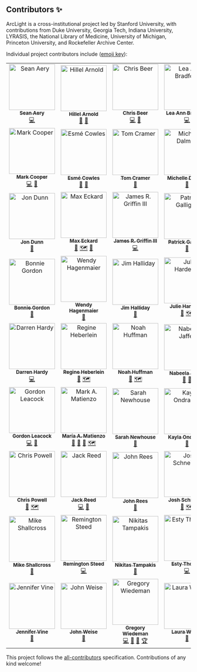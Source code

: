 ## Contributors ✨

ArcLight is a cross-institutional project led by Stanford University, with contributions from Duke University, Georgia Tech, Indiana University, LYRASIS, the National Library of Medicine, University of Michigan, Princeton University, and Rockefeller Archive Center.

Individual project contributors include ([emoji key](https://allcontributors.org/docs/en/emoji-key)):

<!-- ALL-CONTRIBUTORS-LIST:START - Do not remove or modify this section -->
<!-- prettier-ignore-start -->
<!-- markdownlint-disable -->
<table>
  <tr>
    <td align="center"><a href="https://github.com/seanaery"><img src="https://avatars3.githubusercontent.com/u/3933756?v=4" width="125px;" alt="Sean Aery"/><br /><sub><b>Sean Aery</b></sub></a><br /><a href="https://github.com/projectblacklight/arclight/commits?author=seanaery" title="Code">💻</a></td>
    <td align="center"><a href="http://hillelarnold.com"><img src="https://avatars0.githubusercontent.com/u/607621?v=4" width="125px;" alt="Hillel Arnold"/><br /><sub><b>Hillel Arnold</b></sub></a><br /><a href="#analysis-helrond" title="Functional requirements and related research">🔬</a> <a href="#userTesting-helrond" title="User Testing">📓</a></td>
    <td align="center"><a href="http://cbeer.info"><img src="https://avatars1.githubusercontent.com/u/111218?v=4" width="125px;" alt="Chris Beer"/><br /><sub><b>Chris Beer</b></sub></a><br /><a href="https://github.com/projectblacklight/arclight/commits?author=cbeer" title="Code">💻</a> <a href="https://github.com/projectblacklight/arclight/commits?author=cbeer" title="Documentation">📖</a></td>
    <td align="center"><a href="http://leaannbradford.com"><img src="https://avatars3.githubusercontent.com/u/18175797?v=4" width="125px;" alt="Lea Ann Bradford"/><br /><sub><b>Lea Ann Bradford</b></sub></a><br /><a href="https://github.com/projectblacklight/arclight/commits?author=labradford" title="Code">💻</a></td>
    <td align="center"><a href="http://actspatial.com"><img src="https://avatars0.githubusercontent.com/u/9905193?v=4" width="125px;" alt="Christina Chortaria"/><br /><sub><b>Christina Chortaria</b></sub></a><br /><a href="https://github.com/projectblacklight/arclight/commits?author=christinach" title="Code">💻</a></td>
  </tr>
  <tr>
    <td align="center"><a href="https://github.com/mark-cooper"><img src="https://avatars1.githubusercontent.com/u/551470?v=4" width="125px;" alt="Mark Cooper"/><br /><sub><b>Mark Cooper</b></sub></a><br /><a href="https://github.com/projectblacklight/arclight/commits?author=mark-cooper" title="Code">💻</a> <a href="#plugin-mark-cooper" title="Plugin/utility libraries">🔌</a></td>
    <td align="center"><a href="http://knittles.ticklefish.org/"><img src="https://avatars3.githubusercontent.com/u/856924?v=4" width="125px;" alt="Esmé Cowles"/><br /><sub><b>Esmé Cowles</b></sub></a><br /><a href="#business-escowles" title="Business development">💼</a> <a href="#analysis-escowles" title="Functional requirements and related research">🔬</a></td>
    <td align="center"><a href="https://github.com/tomcramer"><img src="https://avatars3.githubusercontent.com/u/1054837?v=4" width="125px;" alt="Tom Cramer"/><br /><sub><b>Tom Cramer</b></sub></a><br /><a href="#business-tomcramer" title="Business development">💼</a></td>
    <td align="center"><a href="https://github.com/mdalmau"><img src="https://avatars0.githubusercontent.com/u/573273?v=4" width="125px;" alt="Michelle Dalmau"/><br /><sub><b>Michelle Dalmau</b></sub></a><br /><a href="#business-mdalmau" title="Business development">💼</a></td>
    <td align="center"><a href="http://robotlibrarian.billdueber.com/"><img src="https://avatars0.githubusercontent.com/u/114006?v=4" width="125px;" alt="Bill Dueber"/><br /><sub><b>Bill Dueber</b></sub></a><br /><a href="#analysis-billdueber" title="Functional requirements and related research">🔬</a> <a href="https://github.com/projectblacklight/arclight/commits?author=billdueber" title="Code">💻</a></td>
  </tr>
  <tr>
    <td align="center"><a href="https://github.com/jwd"><img src="https://avatars1.githubusercontent.com/u/842343?v=4" width="125px;" alt="Jon Dunn"/><br /><sub><b>Jon Dunn</b></sub></a><br /><a href="#business-jwd" title="Business development">💼</a></td>
    <td align="center"><a href="https://github.com/eckardm"><img src="https://avatars1.githubusercontent.com/u/7072443?v=4" width="125px;" alt="Max Eckard"/><br /><sub><b>Max Eckard</b></sub></a><br /><a href="#analysis-eckardm" title="Functional requirements and related research">🔬</a> <a href="#productOwner-eckardm" title="Product owner">🗺</a> <a href="#userTesting-eckardm" title="User Testing">📓</a></td>
    <td align="center"><a href="https://github.com/jrgriffiniii"><img src="https://avatars0.githubusercontent.com/u/1443986?v=4" width="125px;" alt="James R. Griffin III"/><br /><sub><b>James R. Griffin III</b></sub></a><br /><a href="https://github.com/projectblacklight/arclight/commits?author=jrgriffiniii" title="Code">💻</a></td>
    <td align="center"><a href="https://github.com/p-galligan"><img src="https://avatars2.githubusercontent.com/u/2585069?v=4" width="125px;" alt="Patrick Galligan"/><br /><sub><b>Patrick Galligan</b></sub></a><br /><a href="#userTesting-p-galligan" title="User Testing">📓</a></td>
    <td align="center"><a href="http://ggeisler.com"><img src="https://avatars1.githubusercontent.com/u/101482?v=4" width="125px;" alt="Gary Geisler"/><br /><sub><b>Gary Geisler</b></sub></a><br /><a href="https://github.com/projectblacklight/arclight/commits?author=ggeisler" title="Code">💻</a> <a href="#design-ggeisler" title="Design">🎨</a></td>
  </tr>
  <tr>
    <td align="center"><a href="https://github.com/bonniegee"><img src="https://avatars3.githubusercontent.com/u/8737364?v=4" width="125px;" alt="Bonnie Gordon"/><br /><sub><b>Bonnie Gordon</b></sub></a><br /><a href="#userTesting-bonniegee" title="User Testing">📓</a></td>
    <td align="center"><a href="https://github.com/mswendyh"><img src="https://avatars1.githubusercontent.com/u/7033667?v=4" width="125px;" alt="Wendy Hagenmaier"/><br /><sub><b>Wendy Hagenmaier</b></sub></a><br /><a href="#analysis-mswendyh" title="Functional requirements and related research">🔬</a></td>
    <td align="center"><img src="http://gravatar.com/avatar/8b53dcb509d4b1fe8dd74da6a94395ef.jpg?d=retro" width="125px;" alt="Jim Halliday"/><br /><sub><b>Jim Halliday</b></sub><br /><a href="#business" title="Business development">💼</a></td>
    <td align="center"><a href="https://github.com/jlhardes"><img src="https://avatars1.githubusercontent.com/u/3440166?v=4" width="125px;" alt="Julie Hardesty"/><br /><sub><b>Julie Hardesty</b></sub></a><br /><a href="#analysis-jlhardes" title="Functional requirements and related research">🔬</a> <a href="#productOwner-jlhardes" title="Product owner">🗺</a></td>
    <td align="center"><a href="http://stanford.edu/~drh"><img src="https://avatars3.githubusercontent.com/u/1861171?v=4" width="125px;" alt="Darren Hardy"/><br /><sub><b>Darren Hardy</b></sub></a><br /><a href="https://github.com/projectblacklight/arclight/commits?author=drh-stanford" title="Code">💻</a> <a href="https://github.com/projectblacklight/arclight/commits?author=drh-stanford" title="Documentation">📖</a></td>
  </tr>
  <tr>
    <td align="center"><a href="https://github.com/drhardy"><img src="https://avatars3.githubusercontent.com/u/25580222?v=4" width="125px;" alt="Darren Hardy"/><br /><sub><b>Darren Hardy</b></sub></a><br /><a href="https://github.com/projectblacklight/arclight/commits?author=drhardy" title="Code">💻</a></td>
    <td align="center"><a href="https://github.com/regineheberlein"><img src="https://avatars1.githubusercontent.com/u/5940563?v=4" width="125px;" alt="Regine Heberlein"/><br /><sub><b>Regine Heberlein</b></sub></a><br /><a href="#analysis-regineheberlein" title="Functional requirements and related research">🔬</a> <a href="#productOwner-regineheberlein" title="Product owner">🗺</a></td>
    <td align="center"><a href="https://github.com/noahgh221"><img src="https://avatars3.githubusercontent.com/u/7328518?v=4" width="125px;" alt="Noah Huffman"/><br /><sub><b>Noah Huffman</b></sub></a><br /><a href="#analysis-noahgh221" title="Functional requirements and related research">🔬</a> <a href="#productOwner-noahgh221" title="Product owner">🗺</a></td>
    <td align="center"><a href="https://github.com/njaffer"><img src="https://avatars0.githubusercontent.com/u/12487929?v=4" width="125px;" alt="Nabeela Jaffer"/><br /><sub><b>Nabeela Jaffer</b></sub></a><br /><a href="#analysis-njaffer" title="Functional requirements and related research">🔬</a> <a href="#business-njaffer" title="Business development">💼</a></td>
    <td align="center"><a href="https://github.com/jkeck"><img src="https://avatars0.githubusercontent.com/u/96776?v=4" width="125px;" alt="Jessie Keck"/><br /><sub><b>Jessie Keck</b></sub></a><br /><a href="https://github.com/projectblacklight/arclight/commits?author=jkeck" title="Code">💻</a> <a href="https://github.com/projectblacklight/arclight/commits?author=jkeck" title="Documentation">📖</a></td>
  </tr>
  <tr>
    <td align="center"><a href="https://github.com/gordonleacock"><img src="https://avatars3.githubusercontent.com/u/12927191?v=4" width="125px;" alt="Gordon Leacock"/><br /><sub><b>Gordon Leacock</b></sub></a><br /><a href="https://github.com/projectblacklight/arclight/commits?author=gordonleacock" title="Code">💻</a> <a href="https://github.com/projectblacklight/arclight/commits?author=gordonleacock" title="Documentation">📖</a></td>
    <td align="center"><a href="https://matienzo.org/"><img src="https://avatars0.githubusercontent.com/u/73732?v=4" width="125px;" alt="Mark A. Matienzo"/><br /><sub><b>María A. Matienzo</b></sub></a><br /><a href="#projectManagement-anarchivist" title="Project Management">📆</a> <a href="#business-anarchivist" title="Business development">💼</a> <a href="#analysis-anarchivist" title="Functional requirements and related research">🔬</a> <a href="#productOwner-anarchivist" title="Product owner">🗺</a></td>
    <td align="center"><a href="https://github.com/archivistsarah"><img src="https://avatars0.githubusercontent.com/u/25084902?v=4" width="125px;" alt="Sarah Newhouse"/><br /><sub><b>Sarah Newhouse</b></sub></a><br /><a href="#analysis-archivistsarah" title="Functional requirements and related research">🔬</a></td>
    <td align="center"><a href="https://github.com/grepcats"><img src="https://avatars0.githubusercontent.com/u/7513448?v=4" width="125px;" alt="Kayla Ondracek"/><br /><sub><b>Kayla Ondracek</b></sub></a><br /><a href="#analysis-grepcats" title="Functional requirements and related research">🔬</a></td>
    <td align="center"><a href="https://github.com/djpillen"><img src="https://avatars3.githubusercontent.com/u/11635158?v=4" width="125px;" alt="Dallas Pillen"/><br /><sub><b>Dallas Pillen</b></sub></a><br /><a href="https://github.com/projectblacklight/arclight/commits?author=djpillen" title="Code">💻</a> <a href="#userTesting-djpillen" title="User Testing">📓</a></td>
  </tr>
  <tr>
    <td align="center"><a href="https://github.com/cmkpowell"><img src="https://avatars1.githubusercontent.com/u/16540397?v=4" width="125px;" alt="Chris Powell"/><br /><sub><b>Chris Powell</b></sub></a><br /><a href="#analysis-cmkpowell" title="Functional requirements and related research">🔬</a> <a href="#productOwner-cmkpowell" title="Product owner">🗺</a></td>
    <td align="center"><a href="https://www.jack-reed.com/"><img src="https://avatars0.githubusercontent.com/u/1656824?v=4" width="125px;" alt="Jack Reed"/><br /><sub><b>Jack Reed</b></sub></a><br /><a href="https://github.com/projectblacklight/arclight/commits?author=mejackreed" title="Code">💻</a> <a href="https://github.com/projectblacklight/arclight/commits?author=mejackreed" title="Documentation">📖</a></td>
    <td align="center"><a href="https://github.com/John-Rees"><img src="https://avatars1.githubusercontent.com/u/29233549?v=4" width="125px;" alt="John Rees"/><br /><sub><b>John Rees</b></sub></a><br /><a href="#analysis-John-Rees" title="Functional requirements and related research">🔬</a></td>
    <td align="center"><a href="https://github.com/joshschneider"><img src="https://avatars3.githubusercontent.com/u/12468197?v=4" width="125px;" alt="Josh Schneider"/><br /><sub><b>Josh Schneider</b></sub></a><br /><a href="#analysis-joshschneider" title="Functional requirements and related research">🔬</a> <a href="#productOwner-joshschneider" title="Product owner">🗺</a></td>
    <td align="center"><a href="https://github.com/willsexton"><img src="https://avatars2.githubusercontent.com/u/1359320?v=4" width="125px;" alt="Will Sexton"/><br /><sub><b>Will Sexton</b></sub></a><br /><a href="#business-willsexton" title="Business development">💼</a></td>
  </tr>
  <tr>
    <td align="center"><a href="https://github.com/shallcro"><img src="https://avatars2.githubusercontent.com/u/43279347?v=4" width="125px;" alt="Mike Shallcross"/><br /><sub><b>Mike Shallcross</b></sub></a><br /><a href="#analysis-shallcro" title="Functional requirements and related research">🔬</a></td>
    <td align="center"><a href="https://github.com/remocrevo"><img src="https://avatars1.githubusercontent.com/u/8701105?v=4" width="125px;" alt="Remington Steed"/><br /><sub><b>Remington Steed</b></sub></a><br /><a href="https://github.com/projectblacklight/arclight/commits?author=remocrevo" title="Code">💻</a></td>
    <td align="center"><a href="https://github.com/tampakis"><img src="https://avatars2.githubusercontent.com/u/4650153?v=4" width="125px;" alt="Nikitas Tampakis"/><br /><sub><b>Nikitas Tampakis</b></sub></a><br /><a href="#analysis-tampakis" title="Functional requirements and related research">🔬</a></td>
    <td align="center"><a href="https://github.com/estelendur"><img src="https://avatars0.githubusercontent.com/u/10409866?v=4" width="125px;" alt="Esty Thomas"/><br /><sub><b>Esty Thomas</b></sub></a><br /><a href="https://github.com/projectblacklight/arclight/commits?author=estelendur" title="Code">💻</a></td>
    <td align="center"><a href="http://camillevilla.github.io"><img src="https://avatars2.githubusercontent.com/u/5402927?v=4" width="125px;" alt="Camille Villa"/><br /><sub><b>Camille Villa</b></sub></a><br /><a href="https://github.com/projectblacklight/arclight/commits?author=camillevilla" title="Code">💻</a> <a href="https://github.com/projectblacklight/arclight/commits?author=camillevilla" title="Documentation">📖</a></td>
  </tr>
  <tr>
    <td align="center"><a href="https://github.com/jvine"><img src="https://avatars0.githubusercontent.com/u/6945691?v=4" width="125px;" alt="Jennifer Vine"/><br /><sub><b>Jennifer Vine</b></sub></a><br /><a href="#design-jvine" title="Design">🎨</a></td>
    <td align="center"><a href="https://github.com/jweise"><img src="https://avatars2.githubusercontent.com/u/114413?v=4" width="125px;" alt="John Weise"/><br /><sub><b>John Weise</b></sub></a><br /><a href="#business-jweise" title="Business development">💼</a></td>
    <td align="center"><a href="https://github.com/gwiedeman"><img src="https://avatars0.githubusercontent.com/u/10030353?v=4" width="125px;" alt="Gregory Wiedeman"/><br /><sub><b>Gregory Wiedeman</b></sub></a><br /><a href="https://github.com/projectblacklight/arclight/commits?author=gwiedeman" title="Code">💻</a> <a href="https://github.com/projectblacklight/arclight/issues?q=author%3Agwiedeman" title="Bug reports">🐛</a> <a href="#userTesting-gwiedeman" title="User Testing">📓</a> <a href="#inProduction-gwiedeman" title="Has a production implementation">🏆</a></td>
    <td align="center"><a href="https://github.com/lauraw15"><img src="https://avatars2.githubusercontent.com/u/6343788?v=4" width="125px;" alt="Laura Wilsey"/><br /><sub><b>Laura Wilsey</b></sub></a><br /><a href="#analysis-lauraw15" title="Functional requirements and related research">🔬</a></td>
  </tr>
</table>

<!-- markdownlint-enable -->
<!-- prettier-ignore-end -->
<!-- ALL-CONTRIBUTORS-LIST:END -->

This project follows the [all-contributors](https://github.com/all-contributors/all-contributors) specification. Contributions of any kind welcome!
